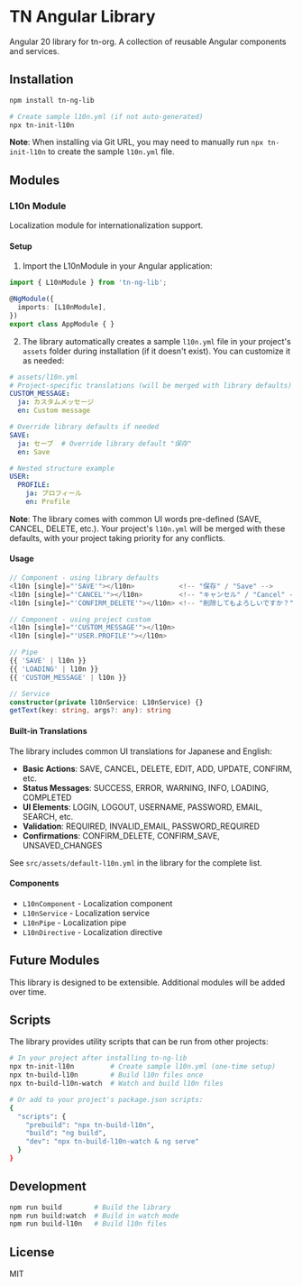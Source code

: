 # TN Angular Library

Angular 20 library for tn-org. A collection of reusable Angular components and services.

## Installation

```bash
npm install tn-ng-lib

# Create sample l10n.yml (if not auto-generated)
npx tn-init-l10n
```

**Note**: When installing via Git URL, you may need to manually run `npx tn-init-l10n` to create the sample `l10n.yml` file.

## Modules

### L10n Module

Localization module for internationalization support.

#### Setup

1. Import the L10nModule in your Angular application:

```typescript
import { L10nModule } from 'tn-ng-lib';

@NgModule({
  imports: [L10nModule],
})
export class AppModule { }
```

2. The library automatically creates a sample `l10n.yml` file in your project's `assets` folder during installation (if it doesn't exist). You can customize it as needed:

```yaml
# assets/l10n.yml
# Project-specific translations (will be merged with library defaults)
CUSTOM_MESSAGE:
  ja: カスタムメッセージ
  en: Custom message

# Override library defaults if needed
SAVE:
  ja: セーブ  # Override library default "保存"
  en: Save

# Nested structure example
USER:
  PROFILE:
    ja: プロフィール
    en: Profile
```

**Note**: The library comes with common UI words pre-defined (SAVE, CANCEL, DELETE, etc.). Your project's `l10n.yml` will be merged with these defaults, with your project taking priority for any conflicts.

#### Usage

```typescript
// Component - using library defaults
<l10n [single]="'SAVE'"></l10n>           <!-- "保存" / "Save" -->
<l10n [single]="'CANCEL'"></l10n>         <!-- "キャンセル" / "Cancel" -->
<l10n [single]="'CONFIRM_DELETE'"></l10n> <!-- "削除してもよろしいですか？" -->

// Component - using project custom
<l10n [single]="'CUSTOM_MESSAGE'"></l10n>
<l10n [single]="'USER.PROFILE'"></l10n>

// Pipe
{{ 'SAVE' | l10n }}
{{ 'LOADING' | l10n }}
{{ 'CUSTOM_MESSAGE' | l10n }}

// Service
constructor(private l10nService: L10nService) {}
getText(key: string, args?: any): string
```

#### Built-in Translations

The library includes common UI translations for Japanese and English:

- **Basic Actions**: SAVE, CANCEL, DELETE, EDIT, ADD, UPDATE, CONFIRM, etc.
- **Status Messages**: SUCCESS, ERROR, WARNING, INFO, LOADING, COMPLETED
- **UI Elements**: LOGIN, LOGOUT, USERNAME, PASSWORD, EMAIL, SEARCH, etc.
- **Validation**: REQUIRED, INVALID_EMAIL, PASSWORD_REQUIRED
- **Confirmations**: CONFIRM_DELETE, CONFIRM_SAVE, UNSAVED_CHANGES

See `src/assets/default-l10n.yml` in the library for the complete list.

#### Components

- `L10nComponent` - Localization component
- `L10nService` - Localization service
- `L10nPipe` - Localization pipe
- `L10nDirective` - Localization directive

## Future Modules

This library is designed to be extensible. Additional modules will be added over time.

## Scripts

The library provides utility scripts that can be run from other projects:

```bash
# In your project after installing tn-ng-lib
npx tn-init-l10n         # Create sample l10n.yml (one-time setup)
npx tn-build-l10n        # Build l10n files once
npx tn-build-l10n-watch  # Watch and build l10n files

# Or add to your project's package.json scripts:
{
  "scripts": {
    "prebuild": "npx tn-build-l10n",
    "build": "ng build",
    "dev": "npx tn-build-l10n-watch & ng serve"
  }
}
```

## Development

```bash
npm run build        # Build the library
npm run build:watch  # Build in watch mode
npm run build-l10n   # Build l10n files
```

## License

MIT